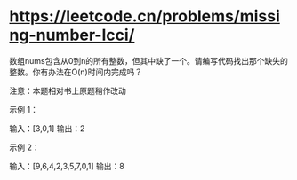 # https://leetcode.cn/problems/missing-number-lcci/


数组nums包含从0到n的所有整数，但其中缺了一个。请编写代码找出那个缺失的整数。你有办法在O(n)时间内完成吗？

注意：本题相对书上原题稍作改动

示例 1：

输入：[3,0,1]
输出：2
 

示例 2：

输入：[9,6,4,2,3,5,7,0,1]
输出：8
